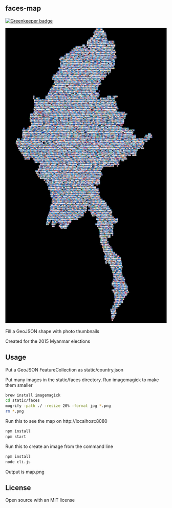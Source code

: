 ## faces-map

[![Greenkeeper badge](https://badges.greenkeeper.io/mapmeld/faces-map.svg)](https://greenkeeper.io/)

<img src="https://raw.githubusercontent.com/mapmeld/faces-map/master/minifiedmap.png"/>

Fill a GeoJSON shape with photo thumbnails

Created for the 2015 Myanmar elections

## Usage

Put a GeoJSON FeatureCollection as static/country.json

Put many images in the static/faces directory. Run imagemagick to make them smaller

```bash
brew install imagemagick
cd static/faces
mogrify -path ./ -resize 20% -format jpg *.png
rm *.png
```

Run this to see the map on http://localhost:8080

```bash
npm install
npm start
```

Run this to create an image from the command line

```bash
npm install
node cli.js
```

Output is map.png

## License

Open source with an MIT license
